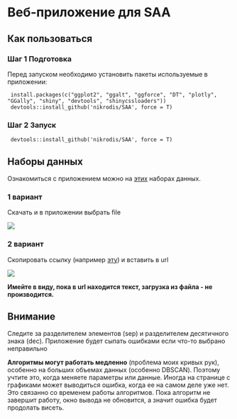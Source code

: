 # Веб-приложение для SAA  
 
## Как пользоваться
 
### Шаг 1 Подготовка
 
Перед запуском необходимо установить пакеты используемые в приложении: 
 
     install.packages(c("ggplot2", "ggalt", "ggforce", "DT", "plotly", "GGally", "shiny", "devtools", "shinycssloaders"))
     devtools::install_github('nikrodis/SAA', force = T)
 
### Шаг 2 Запуск

     devtools::install_github('nikrodis/SAA', force = T)
     
## Наборы данных
     
 Ознакомиться c приложением можно на [этих](https://github.com/nikrodis/SAA_shiny_app/tree/master/DataSets) наборах данных.
 
### 1 вариант
 
 Скачать и в приложении выбрать file
 
 ![](https://puu.sh/FV9JP/0512923c87.jpg)
 
### 2 вариант
 
 Скопировать ссылку (например [эту](https://raw.githubusercontent.com/vincentarelbundock/Rdatasets/master/csv/HistData/Galton.csv)) и вставить в url
 
 ![](https://puu.sh/FV9B8/cdde2c90b8.jpg)
 
 **Имейте в виду, пока в url находится текст, загрузка из файла - не производится.**
 
## Внимание
 
 Следите за разделителем элементов (sep) и разделителем десятичного знака (dec). Приложение будет сыпать ошибками если что-то выбрано неправильно
 
 **Алгоритмы могут работать медленно** (проблема моих кривых рук), особенно на больших объемах данных (особенно DBSCAN). Поэтому учтите это, когда меняете параметры или данные. Иногда на странице с графиками может выводиться ошибка, когда ее на самом деле уже нет. Это связанно со временем работы алгоритмов. Пока алгоритм не завершит работу, окно вывода не обновится, а значит ошибка будет продолать висеть. 
